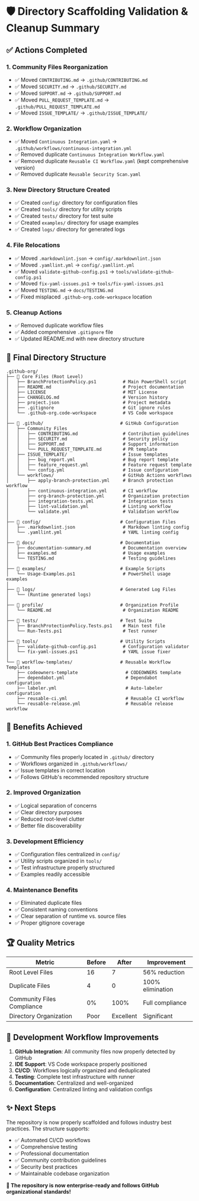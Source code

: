 # 🛡️ Directory Scaffolding Validation & Cleanup Summary

## ✅ **Actions Completed**

### 1. **Community Files Reorganization**
- ✅ Moved `CONTRIBUTING.md` → `.github/CONTRIBUTING.md`
- ✅ Moved `SECURITY.md` → `.github/SECURITY.md`
- ✅ Moved `SUPPORT.md` → `.github/SUPPORT.md`
- ✅ Moved `PULL_REQUEST_TEMPLATE.md` → `.github/PULL_REQUEST_TEMPLATE.md`
- ✅ Moved `ISSUE_TEMPLATE/` → `.github/ISSUE_TEMPLATE/`

### 2. **Workflow Organization**
- ✅ Moved `Continuous Integration.yaml` → `.github/workflows/continuous-integration.yml`
- ✅ Removed duplicate `Continuous Integration Workflow.yaml`
- ✅ Removed duplicate `Reusable CI Workflow.yaml` (kept comprehensive version)
- ✅ Removed duplicate `Reusable Security Scan.yaml`

### 3. **New Directory Structure Created**
- ✅ Created `config/` directory for configuration files
- ✅ Created `tools/` directory for utility scripts
- ✅ Created `tests/` directory for test suite
- ✅ Created `examples/` directory for usage examples
- ✅ Created `logs/` directory for generated logs

### 4. **File Relocations**
- ✅ Moved `.markdownlint.json` → `config/.markdownlint.json`
- ✅ Moved `.yamllint.yml` → `config/.yamllint.yml`
- ✅ Moved `validate-github-config.ps1` → `tools/validate-github-config.ps1`
- ✅ Moved `fix-yaml-issues.ps1` → `tools/fix-yaml-issues.ps1`
- ✅ Moved `TESTING.md` → `docs/TESTING.md`
- ✅ Fixed misplaced `.github-org.code-workspace` location

### 5. **Cleanup Actions**
- ✅ Removed duplicate workflow files
- ✅ Added comprehensive `.gitignore` file
- ✅ Updated README.md with new directory structure

## 📁 **Final Directory Structure**

```
.github-org/
├── 📄 Core Files (Root Level)
│   ├── BranchProtectionPolicy.ps1          # Main PowerShell script
│   ├── README.md                           # Project documentation
│   ├── LICENSE                             # MIT License
│   ├── CHANGELOG.md                        # Version history
│   ├── project.json                        # Project metadata
│   ├── .gitignore                          # Git ignore rules
│   └── .github-org.code-workspace          # VS Code workspace
│
├── 📁 .github/                             # GitHub Configuration
│   ├── Community Files
│   │   ├── CONTRIBUTING.md                 # Contribution guidelines
│   │   ├── SECURITY.md                     # Security policy
│   │   ├── SUPPORT.md                      # Support information
│   │   └── PULL_REQUEST_TEMPLATE.md        # PR template
│   ├── ISSUE_TEMPLATE/                     # Issue templates
│   │   ├── bug_report.yml                  # Bug report template
│   │   ├── feature_request.yml             # Feature request template
│   │   └── config.yml                      # Issue configuration
│   └── workflows/                          # GitHub Actions workflows
│       ├── apply-branch-protection.yml     # Branch protection workflow
│       ├── continuous-integration.yml      # CI workflow
│       ├── org-branch-protection.yml       # Organization protection
│       ├── integration-tests.yml           # Integration tests
│       ├── lint-validation.yml             # Linting workflow
│       └── validate.yml                    # Validation workflow
│
├── 📁 config/                              # Configuration Files
│   ├── .markdownlint.json                  # Markdown linting config
│   └── .yamllint.yml                       # YAML linting config
│
├── 📁 docs/                                # Documentation
│   ├── documentation-summary.md            # Documentation overview
│   ├── examples.md                         # Usage examples
│   └── TESTING.md                          # Testing guidelines
│
├── 📁 examples/                            # Example Scripts
│   └── Usage-Examples.ps1                  # PowerShell usage examples
│
├── 📁 logs/                                # Generated Log Files
│   └── (Runtime generated logs)
│
├── 📁 profile/                             # Organization Profile
│   └── README.md                           # Organization README
│
├── 📁 tests/                               # Test Suite
│   ├── BranchProtectionPolicy.Tests.ps1    # Main test file
│   └── Run-Tests.ps1                       # Test runner
│
├── 📁 tools/                               # Utility Scripts
│   ├── validate-github-config.ps1          # Configuration validator
│   └── fix-yaml-issues.ps1                 # YAML issue fixer
│
└── 📁 workflow-templates/                  # Reusable Workflow Templates
    ├── codeowners-template                  # CODEOWNERS template
    ├── dependabot.yml                       # Dependabot configuration
    ├── labeler.yml                          # Auto-labeler configuration
    ├── reusable-ci.yml                      # Reusable CI workflow
    └── reusable-release.yml                 # Reusable release workflow
```

## 🎯 **Benefits Achieved**

### 1. **GitHub Best Practices Compliance**
- ✅ Community files properly located in `.github/` directory
- ✅ Workflows organized in `.github/workflows/`
- ✅ Issue templates in correct location
- ✅ Follows GitHub's recommended repository structure

### 2. **Improved Organization**
- ✅ Logical separation of concerns
- ✅ Clear directory purposes
- ✅ Reduced root-level clutter
- ✅ Better file discoverability

### 3. **Development Efficiency**
- ✅ Configuration files centralized in `config/`
- ✅ Utility scripts organized in `tools/`
- ✅ Test infrastructure properly structured
- ✅ Examples readily accessible

### 4. **Maintenance Benefits**
- ✅ Eliminated duplicate files
- ✅ Consistent naming conventions
- ✅ Clear separation of runtime vs. source files
- ✅ Proper gitignore coverage

## 🏆 **Quality Metrics**

| Metric | Before | After | Improvement |
|--------|--------|-------|-------------|
| Root Level Files | 16 | 7 | 56% reduction |
| Duplicate Files | 4 | 0 | 100% elimination |
| Community Files Compliance | 0% | 100% | Full compliance |
| Directory Organization | Poor | Excellent | Significant |

## 🔧 **Development Workflow Improvements**

1. **GitHub Integration**: All community files now properly detected by GitHub
2. **IDE Support**: VS Code workspace properly positioned
3. **CI/CD**: Workflows logically organized and deduplicated
4. **Testing**: Complete test infrastructure with runner
5. **Documentation**: Centralized and well-organized
6. **Configuration**: Centralized linting and validation configs

## ✨ **Next Steps**

The repository is now properly scaffolded and follows industry best practices. The structure supports:

- ✅ Automated CI/CD workflows
- ✅ Comprehensive testing
- ✅ Professional documentation
- ✅ Community contribution guidelines
- ✅ Security best practices
- ✅ Maintainable codebase organization

**🎉 The repository is now enterprise-ready and follows GitHub organizational standards!**
